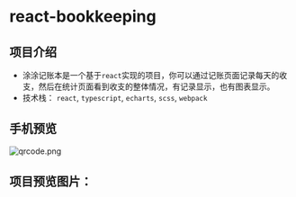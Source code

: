 # react-bookkeeping 
## 项目介绍
- 涂涂记账本是一个基于`react`实现的项目，你可以通过记账页面记录每天的收支，然后在统计页面看到收支的整体情况，有记录显示，也有图表显示。
- 技术栈： `react`, `typescript`, `echarts`, `scss`, `webpack`
## 手机预览

![qrcode.png](https://i.loli.net/2020/06/04/1ey52OKTmL9XbHo.png)

## 项目预览图片：



